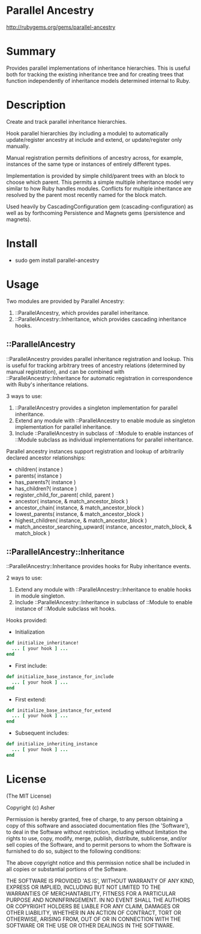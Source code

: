 # Parallel Ancestry #

http://rubygems.org/gems/parallel-ancestry

# Summary #

Provides parallel implementations of inheritance hierarchies. This is useful both for tracking the existing inheritance tree and for creating trees that function independently of inheritance models determined internal to Ruby.

# Description #

Create and track parallel inheritance hierarchies.

Hook parallel hierarchies (by including a module) to automatically update/register ancestry at include and extend, or update/register only manually. 

Manual registration permits definitions of ancestry across, for example, instances of the same type or instances of entirely different types. 

Implementation is provided by simple child/parent trees with an block to choose which parent. This permits a simple multiple inheritance model very similar to how Ruby handles modules. Conflicts for multiple inheritance are resolved by the parent most recently named for the block match.

Used heavily by CascadingConfiguration gem (cascading-configuration) as well as by forthcoming Persistence and Magnets gems (persistence and magnets).

# Install #

* sudo gem install parallel-ancestry

# Usage #

Two modules are provided by Parallel Ancestry:

1. ::ParallelAncestry, which provides parallel inheritance.
2. ::ParallelAncestry::Inheritance, which provides cascading inheritance hooks.

## ::ParallelAncestry ##

::ParallelAncestry provides parallel inheritance registration and lookup. This is useful for tracking arbitrary trees of ancestry relations (determined by manual registration), and can be combined with ::ParallelAncestry::Inheritance for automatic registration in correspondence with Ruby's inheritance relations.

3 ways to use:

1. ::ParallelAncestry provides a singleton implementation for parallel inheritance.
2. Extend any module with ::ParallelAncestry to enable module as singleton implementation for parallel inheritance.
3. Include ::ParallelAncestry in subclass of ::Module to enable instances of ::Module subclass as individual implementations for parallel inheritance.

Parallel ancestry instances support registration and lookup of arbitrarily declared ancestor relationships:

* children( instance )
* parents( instance )
* has_parents?( instance )
* has_children?( instance )
* register_child_for_parent( child, parent )
* ancestor( instance, & match_ancestor_block )
* ancestor_chain( instance, & match_ancestor_block )
* lowest_parents( instance, & match_ancestor_block )
* highest_children( instance, & match_ancestor_block )
* match_ancestor_searching_upward( instance, ancestor_match_block, & match_block )

## ::ParallelAncestry::Inheritance ##

::ParallelAncestry::Inheritance provides hooks for Ruby inheritance events.

2 ways to use:

1. Extend any module with ::ParallelAncestry::Inheritance to enable hooks in module singleton.
2. Include ::ParallelAncestry::Inheritance in subclass of ::Module to enable instance of ::Module subclass wit hooks.

Hooks provided:

* Initialization

```ruby
def initialize_inheritance!
  ... [ your hook ] ...
end
```

* First include:

```ruby
def initialize_base_instance_for_include
  ... [ your hook ] ...
end
```


* First extend:

```ruby
def initialize_base_instance_for_extend
  ... [ your hook ] ...
end
```

* Subsequent includes:


```ruby
def initialize_inheriting_instance
  ... [ your hook ] ...
end
```

# License #

  (The MIT License)

  Copyright (c) Asher

  Permission is hereby granted, free of charge, to any person obtaining
  a copy of this software and associated documentation files (the
  'Software'), to deal in the Software without restriction, including
  without limitation the rights to use, copy, modify, merge, publish,
  distribute, sublicense, and/or sell copies of the Software, and to
  permit persons to whom the Software is furnished to do so, subject to
  the following conditions:

  The above copyright notice and this permission notice shall be
  included in all copies or substantial portions of the Software.

  THE SOFTWARE IS PROVIDED 'AS IS', WITHOUT WARRANTY OF ANY KIND,
  EXPRESS OR IMPLIED, INCLUDING BUT NOT LIMITED TO THE WARRANTIES OF
  MERCHANTABILITY, FITNESS FOR A PARTICULAR PURPOSE AND NONINFRINGEMENT.
  IN NO EVENT SHALL THE AUTHORS OR COPYRIGHT HOLDERS BE LIABLE FOR ANY
  CLAIM, DAMAGES OR OTHER LIABILITY, WHETHER IN AN ACTION OF CONTRACT,
  TORT OR OTHERWISE, ARISING FROM, OUT OF OR IN CONNECTION WITH THE
  SOFTWARE OR THE USE OR OTHER DEALINGS IN THE SOFTWARE.
